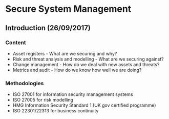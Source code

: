 # Secure System Management

## Introduction (26/09/2017)

### Content
* Asset registers - What are we securing and why?
* Risk and threat analysis and modelling - What are we securing against?
* Change management - How do we deal with new assets and threats?
* Metrics and audit - How do we know how well we are doing?

### Methodologies
* ISO 27001 for information security management systems
* ISO 27005 for risk modelling
* HMG Information Security Standard 1 (UK gov certified programme)
* ISO 22301/22313 for business continuity
